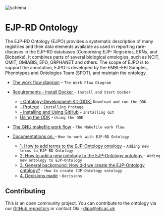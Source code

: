 ![schema](../EJP-Ontology.jpeg)
# EJP-RD Ontology

The EJP-RD Ontology (EJPO) provides a systematic description of many registries and their data elements available as used in reporting rare-diseases in the EJP-RD databases (Comprising EJP- Registries, ERNs, and Biobanks).  It combines parts of several biological ontologies, such as NCIT, OMIT, OMIABIS, EFO, ORPHANET and others. The scope of EJPO is to support the annotation, EJPO  is developed by the EMBL-EBI Samples, Phenotypes and Ontologies Team (SPOT), and maintain the ontology.

- [The work flow diagram](workflow.md) – `The Work Flow Diagram`
- [Requirements - Install Docker ](https://www.docker.com/get-docker) - `Install and Start Docker`
  - [- Ontology-Development-Kit (ODK)](https://github.com/INCATools/ontology-development-kit) `Download and run the ODK`
  - [- Protege](https://go-ontology.readthedocs.io/en/latest/InitialSetup.html#installing-protege) - `Installing Protege`
  - [- Installing and Using GitHub](https://git-scm.com/) - `Installing Git`
  - [Using the ODK]() - `Using the ODK`
- [The GNU makefile work flow](GNUmakefile.md) - `The Makefile work flow`

- [Documentations on: ](documentations.md) -  `How to work with EJP-RD Ontology`
  - [1. How to add terms to the EJP-Ontology ontology](Adding_new_terms.md) - `Adding new terms to EJP-RD Ontology`
  - [2. How to add a new ontology to the EJP-Ontology ontology](Adding_new_ontology.md) - `Adding new ontology to EJP-Ontology`
  - [3. General background: How did we create the EJP-Ontology ontology?](background_info.md) - `How to create EJP-Ontology ontology`
  - [4. Decisions made](decisions.md) - `Decisions`


## Contributing

This is an open community project. You can contribute to the ontology via our [GitHub repository](https://github.com/EBISPOT/EJP-Ontology_ontology) or contact Ola : dipo@ebi.ac.uk
